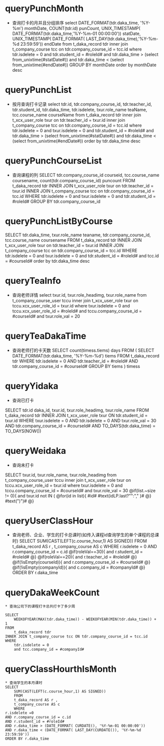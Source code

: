 queryPunchMonth
===
* 查询打卡的月并且分组排序
select 
	DATE_FORMAT(tdr.daka_time, '%Y-%m')  monthDate,
	COUNT(tdr.id) punCount,
	UNIX_TIMESTAMP( DATE_FORMAT(tdr.daka_time,'%Y-%m-01 00:00:00')) statDate,
	UNIX_TIMESTAMP( DATE_FORMAT( LAST_DAY(tdr.daka_time),'%Y-%m-%d 23:59:59')) endDate
from t_daka_record tdr
inner join t_company_course tcc on tdr.company_course_id = tcc.id
where
	tdr.isdelete = 0
	and tdr.student_id = #roleId#
	and tdr.daka_time > (select from_unixtime(#statDate#))
	and tdr.daka_time < (select from_unixtime(#endDate#))
	GROUP BY monthDate
	order by monthDate desc

	
queryPunchList
===
* 按月查询打卡记录
select
	tdr.id,
	tdr.company_course_id,
	tdr.teacher_id,
	tdr.student_id,
	tdr.daka_time,
	tdr.isdelete,
	txur.role_name teaName,
	tcc.course_name courseName
from t_daka_record tdr
inner join t_xcx_user_role txur on tdr.teacher_id = txur.id
inner join t_company_course tcc on tdr.company_course_id = tcc.id
where 
tdr.isdelete = 0
and txur.isdelete = 0
and tdr.student_id = #roleId#
and tdr.daka_time > (select from_unixtime(#statDate#))
and tdr.daka_time < (select from_unixtime(#endDate#))
order by tdr.daka_time desc


queryPunchCourseList
===
* 查询课程的列
SELECT
	tdr.company_course_id courseid,
	tcc.course_name coursename,
	count(tdr.company_course_id) puncount
FROM t_daka_record tdr
INNER JOIN t_xcx_user_role txur on tdr.teacher_id = txur.id
INNER JOIN t_company_course tcc on tdr.company_course_id = tcc.id
WHERE tdr.isdelete = 0
and txur.isdelete = 0
and tdr.student_id = #roleId#
GROUP BY tdr.company_course_id



queryPunchListByCourse
===
SELECT
	tdr.daka_time,
	txur.role_name teaname,
	tdr.company_course_id,
	tcc.course_name coursename
FROM t_daka_record tdr
INNER JOIN t_xcx_user_role txur on tdr.teacher_id = txur.id
INNER JOIN t_company_course tcc on tdr.company_course_id = tcc.id
WHERE tdr.isdelete = 0
and txur.isdelete = 0
and tdr.student_id = #roleId#
and tcc.id = #courseId#
order by tdr.daka_time desc


queryTeaInfo
===
* 查询老师详情
select
	txur.id,
	txur.role_headimg,
	txur.role_name
from t_company_course_user tccu
inner join t_xcx_user_role txur on tccu.xcx_user_role_id = txur.id
where
txur.isdelete = 0
and tccu.xcx_user_role_id = #roleId#
and tccu.company_course_id = #courseId#
and txur.role_val = 20


queryTeaDakaTime
===
* 查询老师打的卡天数
SELECT
	count(timess.tiems) days
FROM
	(
		SELECT
			DATE_FORMAT(tdr.daka_time, '%Y-%m-%d') tiems
		FROM
			t_daka_record tdr
		WHERE
			tdr.isdelete = 0
		AND tdr.teacher_id = #roleId#
		AND tdr.company_course_id = #courseId#
		GROUP BY tiems
	) timess
	
queryYidaka
===
* 查询已打卡

SELECT
	tdr.id daka_id,
	txur.id,
	txur.role_headimg,
	txur.role_name
FROM
	t_daka_record tdr
INNER JOIN t_xcx_user_role txur ON tdr.student_id = txur.id
WHERE
	txur.isdelete = 0
AND tdr.isdelete = 0
AND txur.role_val = 30
AND tdr.company_course_id = #courseId#
AND TO_DAYS(tdr.daka_time) = TO_DAYS(NOW())


queryWeidaka
===
* 查询未打卡

SELECT
	txur.id,
	txur.role_name,
	txur.role_headimg
from t_company_course_user tccu 
inner join t_xcx_user_role txur on tccu.xcx_user_role_id = txur.id
where 
txur.isdelete = 0
and tccu.company_course_id = #courseId#
and txur.role_val = 30
@if(list.~size != 0){
	and txur.id not IN (
		@for(id in list){
			#id#  #text(idLP.last?"":"," )#
		@}
	#text(")")#
@}

queryUserClassHour
===
* 查询老师、企业、学生的打卡总课时(如传入课程id查询学生的单个课程的总课时)
	SELECT
	SUM(CAST(LEFT(c.course_hour,1) AS SIGNED))
	FROM
	t_daka_record AS r ,
	t_company_course AS c
	WHERE
	r.isdelete = 0 
	AND r.company_course_id = c.id
	@if(roleVal==30){
		 and r.student_id = #roleId#
	@} 
	@if(roleVal==20){
		 and r.teacher_id = #roleId#
	@} 
	@if(!isEmpty(courseId)){
		 and r.company_course_id = #courseId#
	@}
	@if(!isEmpty(companyId)){
		 and  c.company_id = #companyId#
	@} 
	 ORDER BY r.daka_time
	 
	 
queryDakaWeekCount
===
	* 查询公司下的课程打卡总共打卡了多少周
	
	SELECT
		WEEKOFYEAR(MAX(tdr.daka_time)) - WEEKOFYEAR(MIN(tdr.daka_time)) + 1
	FROM
		t_daka_record tdr
	INNER JOIN t_company_course tcc ON tdr.company_course_id = tcc.id
	WHERE
		tdr.isdelete = 0
		and tcc.company_id = #companyId#
		
		
queryClassHourthIsMonth
===
	* 查询学生的本月课时
	SELECT
		SUM(CAST(LEFT(c.course_hour,1) AS SIGNED))
		FROM
		t_daka_record AS r ,
		t_company_course AS c
		WHERE
	r.isdelete =0
	AND r.company_course_id = c.id
	AND r.student_id = #roleId#
	AND r.daka_time > (DATE_FORMAT( CURDATE(), '%Y-%m-01 00:00:00'))
	AND r.daka_time < (DATE_FORMAT( LAST_DAY(CURDATE()), '%Y-%m-%d 23:59:59'))
	ORDER BY r.daka_time

	
